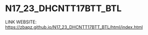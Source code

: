 # N17_23_DHCNTT17BTT_BTL
LINK WEBSITE: https://zbapz.github.io/N17_23_DHCNTT17BTT_BTL/html/index.html
